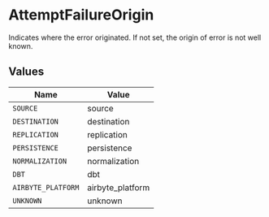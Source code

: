 # AttemptFailureOrigin

Indicates where the error originated. If not set, the origin of error is not well known.


## Values

| Name               | Value              |
| ------------------ | ------------------ |
| `SOURCE`           | source             |
| `DESTINATION`      | destination        |
| `REPLICATION`      | replication        |
| `PERSISTENCE`      | persistence        |
| `NORMALIZATION`    | normalization      |
| `DBT`              | dbt                |
| `AIRBYTE_PLATFORM` | airbyte_platform   |
| `UNKNOWN`          | unknown            |